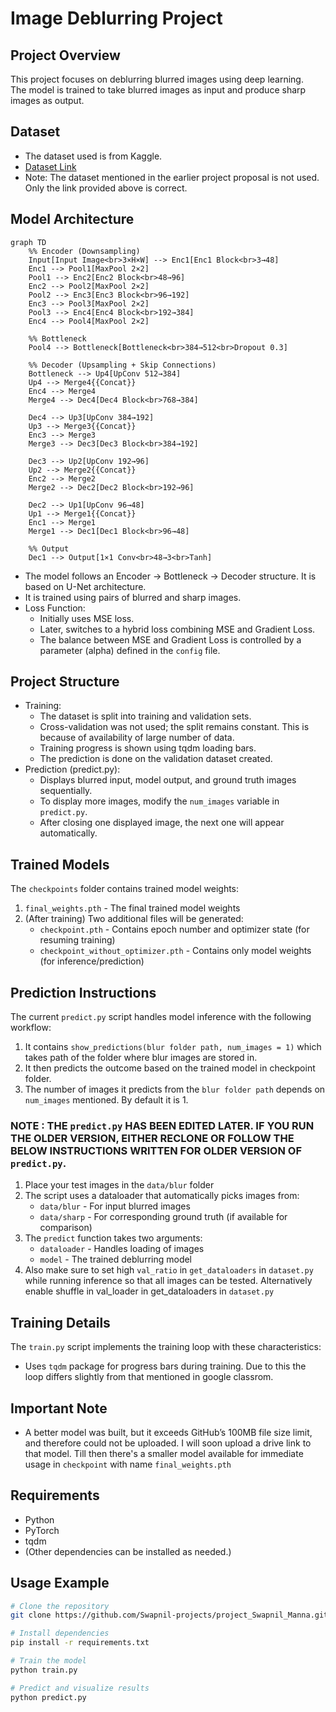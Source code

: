 # Image Deblurring Project

## Project Overview
This project focuses on deblurring blurred images using deep learning.  
The model is trained to take blurred images as input and produce sharp images as output.

## Dataset
- The dataset used is from Kaggle.  
- [Dataset Link](https://www.kaggle.com/datasets/emrehakanerdemir/face-deblurring-dataset-using-celeba)
- Note: The dataset mentioned in the earlier project proposal is not used. Only the link provided above is correct.

## Model Architecture

```mermaid
graph TD
    %% Encoder (Downsampling)
    Input[Input Image<br>3×H×W] --> Enc1[Enc1 Block<br>3→48]
    Enc1 --> Pool1[MaxPool 2×2]
    Pool1 --> Enc2[Enc2 Block<br>48→96]
    Enc2 --> Pool2[MaxPool 2×2]
    Pool2 --> Enc3[Enc3 Block<br>96→192]
    Enc3 --> Pool3[MaxPool 2×2]
    Pool3 --> Enc4[Enc4 Block<br>192→384]
    Enc4 --> Pool4[MaxPool 2×2]
    
    %% Bottleneck
    Pool4 --> Bottleneck[Bottleneck<br>384→512<br>Dropout 0.3]
    
    %% Decoder (Upsampling + Skip Connections)
    Bottleneck --> Up4[UpConv 512→384]
    Up4 --> Merge4{{Concat}}
    Enc4 --> Merge4
    Merge4 --> Dec4[Dec4 Block<br>768→384]
    
    Dec4 --> Up3[UpConv 384→192]
    Up3 --> Merge3{{Concat}}
    Enc3 --> Merge3
    Merge3 --> Dec3[Dec3 Block<br>384→192]
    
    Dec3 --> Up2[UpConv 192→96]
    Up2 --> Merge2{{Concat}}
    Enc2 --> Merge2
    Merge2 --> Dec2[Dec2 Block<br>192→96]
    
    Dec2 --> Up1[UpConv 96→48]
    Up1 --> Merge1{{Concat}}
    Enc1 --> Merge1
    Merge1 --> Dec1[Dec1 Block<br>96→48]
    
    %% Output
    Dec1 --> Output[1×1 Conv<br>48→3<br>Tanh]
```


- The model follows an Encoder → Bottleneck → Decoder structure. It is based on U-Net architecture.
- It is trained using pairs of blurred and sharp images.
- Loss Function:
  - Initially uses MSE loss.
  - Later, switches to a hybrid loss combining MSE and Gradient Loss.
  - The balance between MSE and Gradient Loss is controlled by a parameter (alpha) defined in the `config` file.

## Project Structure
- Training:
  - The dataset is split into training and validation sets.
  - Cross-validation was not used; the split remains constant. This is because of availability of large number of data.
  - Training progress is shown using tqdm loading bars.
  - The prediction is done on the validation dataset created.
- Prediction (predict.py):
  - Displays blurred input, model output, and ground truth images sequentially.
  - To display more images, modify the `num_images` variable in `predict.py`.
  - After closing one displayed image, the next one will appear automatically.
 
    
 ## Trained Models

The `checkpoints` folder contains trained model weights:

1. `final_weights.pth` - The final trained model weights
2. (After training) Two additional files will be generated:
   - `checkpoint.pth` - Contains epoch number and optimizer state (for resuming training)
   - `checkpoint_without_optimizer.pth` - Contains only model weights (for inference/prediction)

## Prediction Instructions

The current `predict.py` script handles model inference with the following workflow:

1. It contains `show_predictions(blur folder path, num_images = 1)` which takes path of the folder where blur images are stored in.
2. It then predicts the outcome based on the trained model in checkpoint folder.
3. The number of images it predicts from the `blur folder path` depends on `num_images` mentioned. By default it is 1.



### NOTE : THE `predict.py` HAS BEEN EDITED LATER. IF YOU RUN THE OLDER VERSION, EITHER RECLONE OR FOLLOW THE BELOW INSTRUCTIONS WRITTEN FOR OLDER VERSION OF `predict.py`.
1. Place your test images in the `data/blur` folder
2. The script uses a dataloader that automatically picks images from:
   - `data/blur` - For input blurred images
   - `data/sharp` - For corresponding ground truth (if available for comparison)
3. The `predict` function takes two arguments:
   - `dataloader` - Handles loading of images
   - `model` - The trained deblurring model
 4. Also make sure to set high `val_ratio` in `get_dataloaders` in `dataset.py` while running inference so that all images can be tested. Alternatively enable shuffle in val_loader in get_dataloaders in `dataset.py`

## Training Details

The `train.py` script implements the training loop with these characteristics:

- Uses `tqdm` package for progress bars during training. Due to this the loop differs slightly from that mentioned in google classrom.


## Important Note
- A better model was built, but it exceeds GitHub’s 100MB file size limit, and therefore could not be uploaded. I will soon upload a drive link to that model. Till then there's a smaller model available for immediate usage in `checkpoint` with name `final_weights.pth`

## Requirements
- Python 
- PyTorch
- tqdm
- (Other dependencies can be installed as needed.)

## Usage Example
```bash
# Clone the repository
git clone https://github.com/Swapnil-projects/project_Swapnil_Manna.git

# Install dependencies
pip install -r requirements.txt

# Train the model
python train.py

# Predict and visualize results
python predict.py
